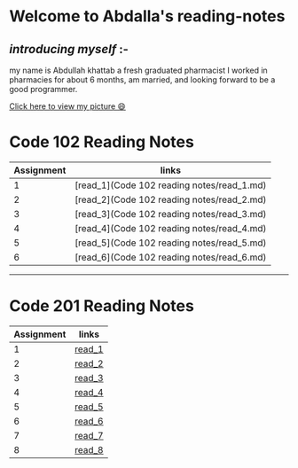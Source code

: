 # Welcome to Abdalla's reading-notes


## *introducing myself* :-

my name is Abdullah khattab a fresh graduated pharmacist I worked in pharmacies for about 6 months, am married, and looking forward to be a good programmer.  

[Click here to view my picture  😄](https://github.com/abdallakhattab)

 # Code 102 Reading Notes

| Assignment  | links                                     |
|-------------|-------------------------------------------|
|     1       | [read_1](Code 102 reading notes/read_1.md)|
|     2       | [read_2](Code 102 reading notes/read_2.md)|
|     3       | [read_3](Code 102 reading notes/read_3.md)|
|     4       |[read_4](Code 102 reading notes/read_4.md) |
|     5       |[read_5](Code 102 reading notes/read_5.md) |
|     6       |[read_6](Code 102 reading notes/read_6.md) |

---------------------------------------------------------------------------------------------------------

# Code 201 Reading Notes

| Assignment  | links                  |
|-------------|------------------------|
|     1       | [read_1](201read_1.md )|
|     2       | [read_2](201read_2.md )|
|     3       | [read_3](201read_3.md) |
|     4       | [read_4](201read_4.md) |
|     5       | [read_5](201read_5.md) |
|     6       | [read_6](201read_6.md) |
|     7       | [read_7](201read_7.md) |
|     8       | [read_8](201read_8.md) |


